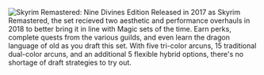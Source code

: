 ![](https://i.imgur.com/8RIIq8X.png "Skyrim Remastered: Nine Divines Edition")
Released in 2017 as Skyrim Remastered, the set recieved two aesthetic and performance overhauls in 2018 to better bring it in line with Magic sets of the time.
Earn perks, complete quests from the various guilds, and even learn the dragon language of old as you draft this set. With five tri-color arcuns, 15 traditional dual-color arcuns, and an additional 5 flexible hybrid options, there's no shortage of draft strategies to try out.